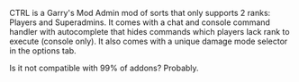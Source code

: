 CTRL is a Garry's Mod Admin mod of sorts that only supports 2 ranks: Players and Superadmins.
It comes with a chat and console command handler with autocomplete that hides commands which players lack rank to execute (console only). It also comes with a unique damage mode selector in the options tab.

Is it not compatible with 99% of addons? Probably.
